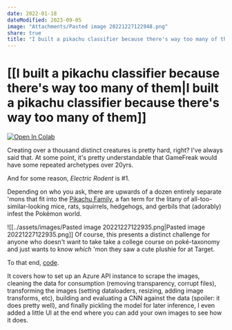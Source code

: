 ```yaml
---
date: 2022-01-18
dateModified: 2023-09-05
image: "Attachments/Pasted image 20221227122948.png"
share: true
title: "I built a pikachu classifier because there's way too many of them"
---
```


# [[I built a pikachu classifier because there's way too many of them|I built a pikachu classifier because there's way too many of them]]

[![Open In Colab](https://colab.research.google.com/assets/colab-badge.svg)](https://colab.research.google.com/drive/1Kc5aLgwfL2_3qmC9goN_tgsnDzEfS4yf?usp=sharing)

Creating over a thousand distinct creatures is pretty hard, right? I've always said that. At some point, it's pretty understandable that GameFreak would have some repeated archetypes over 20yrs.

And for some reason, _Electric Rodent_ is #1.

Depending on who you ask, there are upwards of a dozen entirely separate 'mons that fit into the [Pikachu Family](https://pokemon.fandom.com/wiki/Pikachu-family_Pok%C3%A9mon "Pikachu Family"), a fan term for the litany  of all-too-similar-looking mice, rats, squirrels, hedgehogs, and gerbils that (adorably) infest the Pokémon world.

![[../assets/images/Pasted image 20221227122935.png|Pasted image 20221227122935.png]]
Of course, this presents a distinct challenge for anyone who doesn't want to take take a college course on poké-taxonomy and just wants to know _which_ 'mon they saw a cute plushie for at Target.

To that end, [code](https://colab.research.google.com/drive/1Kc5aLgwfL2_3qmC9goN_tgsnDzEfS4yf?usp=sharing).

It covers how to set up an Azure API instance to scrape the images, cleaning the data for consumption (removing transparency, corrupt files), transforming the images (setting dataloaders, resizing, adding image transforms, etc), building and evaluating a CNN against the data (spoiler: it does pretty well), and finally pickling the model for later inference, I even added a little UI at the end where you can add your own images to see how it does.
